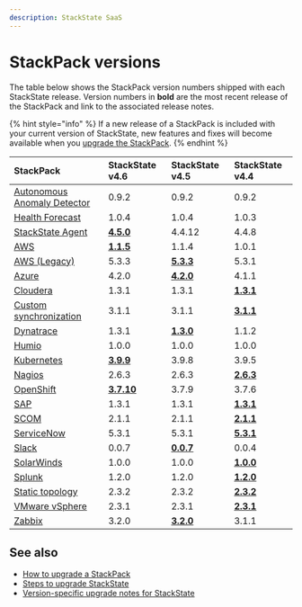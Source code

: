 ```yaml
---
description: StackState SaaS
---
```


# StackPack versions

The table below shows the StackPack version numbers shipped with each StackState release. Version numbers in **bold** are the most recent release of the StackPack and link to the associated release notes.

{% hint style="info" %}
If a new release of a StackPack is included with your current version of StackState, new features and fixes will become available when you [upgrade the StackPack](../../stackpacks/about-stackpacks.md#upgrade-a-stackpack).
{% endhint %}

| StackPack | StackState v4.6 | StackState v4.5 | StackState v4.4 |
| :--- | :--- | :--- | :--- |
| [Autonomous Anomaly Detector](../../stackpacks/add-ons/aad.md) | 0.9.2 | 0.9.2 | 0.9.2 |
| [Health Forecast](../../stackpacks/add-ons/health-forecast.md) | 1.0.4 | 1.0.4 | 1.0.3 |
| [StackState Agent](../../stackpacks/integrations/agent.md) | [**4.5.0**](../../stackpacks/integrations/agent.md#release-notes) | 4.4.12 | 4.4.8 |
| [AWS](../../stackpacks/integrations/aws/aws.md) | [**1.1.5**](../../stackpacks/integrations/aws/aws-legacy.md#release-notes) | 1.1.4 | 1.0.1 |
| [AWS \(Legacy\)](../../stackpacks/integrations/aws/aws-legacy.md) | 5.3.3 | [**5.3.3**](../../stackpacks/integrations/aws/aws-legacy.md#release-notes) | 5.3.1 |
| [Azure](../../stackpacks/integrations/azure.md) | 4.2.0 | [**4.2.0**](../../stackpacks/integrations/azure.md#release-notes) | 4.1.1 |
| [Cloudera](../../stackpacks/integrations/cloudera.md) | 1.3.1 | 1.3.1 | [**1.3.1**](../../stackpacks/integrations/cloudera.md#release-notes) |
| [Custom synchronization](../../stackpacks/integrations/customsync.md) | 3.1.1 | 3.1.1 | [**3.1.1**](https://github.com/StackVista/stackpack-autosync/blob/master/RELEASE.md) |
| [Dynatrace](../../stackpacks/integrations/dynatrace.md) | 1.3.1 | [**1.3.0**](../../stackpacks/integrations/dynatrace.md#release-notes) | 1.1.2 |
| [Humio](../../stackpacks/integrations/humio.md) | 1.0.0 | 1.0.0 | 1.0.0 |
| [Kubernetes](../../stackpacks/integrations/kubernetes.md) | [**3.9.9**](../../stackpacks/integrations/kubernetes.md#release-notes) | 3.9.8 | 3.9.5 |
| [Nagios](../../stackpacks/integrations/nagios.md) | 2.6.3 | 2.6.3 | [**2.6.3**](../../stackpacks/integrations/nagios.md#release-notes) |
| [OpenShift](../../stackpacks/integrations/openshift.md) | [**3.7.10**](../../stackpacks/integrations/openshift.md#release-notes) | 3.7.9 | 3.7.6 |
| [SAP](../../stackpacks/integrations/sap.md) | 1.3.1 | 1.3.1 | [**1.3.1**](https://github.com/StackVista/stackpack-sap/blob/master/src/main/stackpack/resources/RELEASE.md) |
| [SCOM](../../stackpacks/integrations/scom.md) | 2.1.1 | 2.1.1 | [**2.1.1**](../../stackpacks/integrations/scom.md#release-notes) |
| [ServiceNow](../../stackpacks/integrations/servicenow.md) | 5.3.1 | 5.3.1 | [**5.3.1**](../../stackpacks/integrations/servicenow.md#release-notes) |
| [Slack](/stackpacks/integrations/slack.md) | 0.0.7 | [**0.0.7**](/stackpacks/integrations/slack.md#release-notes) | 0.0.4 |
| [SolarWinds](../../stackpacks/integrations/solarwinds.md) | 1.0.0 | 1.0.0 | [**1.0.0**](../../stackpacks/integrations/solarwinds.md#release-notes) |
| [Splunk](../../stackpacks/integrations/splunk/splunk_stackpack.md) | 1.2.0 | 1.2.0 | [**1.2.0**](https://github.com/StackVista/stackpack-splunk/blob/master/RELEASE.md) |
| [Static topology](../../stackpacks/integrations/static_topology.md) | 2.3.2 | 2.3.2 | [**2.3.2**](../../stackpacks/integrations/static_topology.md#release-notes) |
| [VMware vSphere](../../stackpacks/integrations/vsphere.md) | 2.3.1 | 2.3.1 | [**2.3.1**](../../stackpacks/integrations/vsphere.md#release-notes) |
| [Zabbix](../../stackpacks/integrations/zabbix.md) | 3.2.0 | [**3.2.0**](../../stackpacks/integrations/zabbix.md#release-notes) | 3.1.1 |

## See also

* [How to upgrade a StackPack](../../stackpacks/about-stackpacks.md#upgrade-a-stackpack)
* [Steps to upgrade StackState](steps-to-upgrade.md)
* [Version-specific upgrade notes for StackState](version-specific-upgrade-instructions.md)

